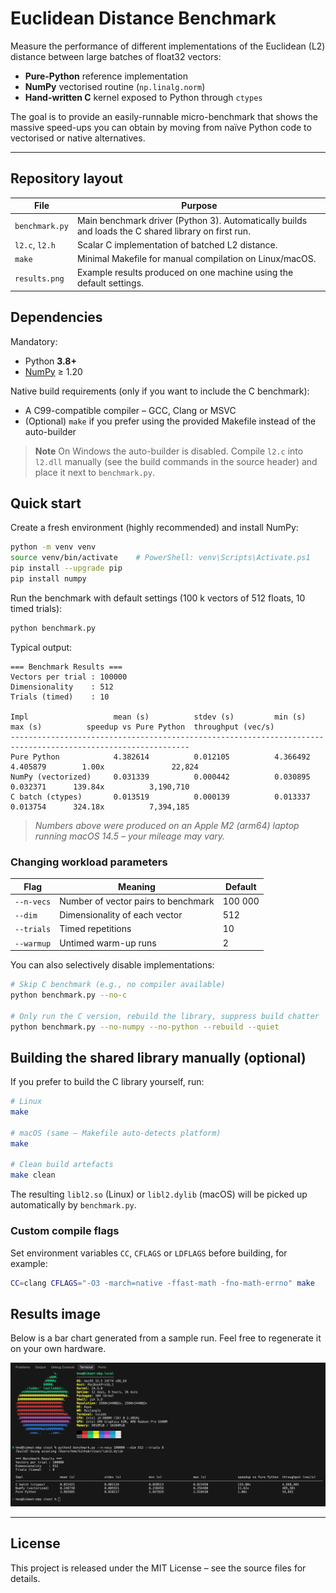 # Euclidean Distance Benchmark

Measure the performance of different implementations of the Euclidean (L2) distance between large batches of float32 vectors:

* **Pure-Python** reference implementation
* **NumPy** vectorised routine (`np.linalg.norm`)
* **Hand-written C** kernel exposed to Python through `ctypes`

The goal is to provide an easily-runnable micro-benchmark that shows the massive speed-ups you can obtain by moving from naïve Python code to vectorised or native alternatives.

---

## Repository layout

File | Purpose
--- | ---
`benchmark.py` | Main benchmark driver (Python 3). Automatically builds and loads the C shared library on first run.
`l2.c`, `l2.h` | Scalar C implementation of batched L2 distance.
`make` | Minimal Makefile for manual compilation on Linux/macOS.
`results.png` | Example results produced on one machine using the default settings.

## Dependencies

Mandatory:

* Python **3.8+**
* [NumPy](https://numpy.org/) ≥ 1.20

Native build requirements (only if you want to include the C benchmark):

* A C99-compatible compiler – GCC, Clang or MSVC
* (Optional) `make` if you prefer using the provided Makefile instead of the auto-builder

> **Note**
> On Windows the auto-builder is disabled. Compile `l2.c` into `l2.dll` manually (see the build commands in the source header) and place it next to `benchmark.py`.

## Quick start

Create a fresh environment (highly recommended) and install NumPy:

```bash
python -m venv venv
source venv/bin/activate    # PowerShell: venv\Scripts\Activate.ps1
pip install --upgrade pip
pip install numpy
```

Run the benchmark with default settings (100 k vectors of 512 floats, 10 timed trials):

```bash
python benchmark.py
```

Typical output:

```
=== Benchmark Results ===
Vectors per trial : 100000
Dimensionality    : 512
Trials (timed)    : 10

Impl                   mean (s)          stdev (s)         min (s)          max (s)          speedup vs Pure Python  throughput (vec/s)
--------------------------------------------------------------------------------------------------------------
Pure Python            4.382614          0.012105          4.366492          4.405879        1.00x               22,824
NumPy (vectorized)     0.031339          0.000442          0.030895          0.032371      139.84x          3,190,710
C batch (ctypes)       0.013519          0.000139          0.013337          0.013754      324.18x          7,394,185
```

> *Numbers above were produced on an Apple M2 (arm64) laptop running macOS 14.5 – your mileage may vary.*

### Changing workload parameters

Flag | Meaning | Default
--- | --- | ---
`--n-vecs` | Number of vector pairs to benchmark | 100 000
`--dim` | Dimensionality of each vector | 512
`--trials` | Timed repetitions | 10
`--warmup` | Untimed warm-up runs | 2

You can also selectively disable implementations:

```bash
# Skip C benchmark (e.g., no compiler available)
python benchmark.py --no-c

# Only run the C version, rebuild the library, suppress build chatter
python benchmark.py --no-numpy --no-python --rebuild --quiet
```

## Building the shared library manually (optional)

If you prefer to build the C library yourself, run:

```bash
# Linux
make

# macOS (same – Makefile auto-detects platform)
make

# Clean build artefacts
make clean
```

The resulting `libl2.so` (Linux) or `libl2.dylib` (macOS) will be picked up automatically by `benchmark.py`.

### Custom compile flags

Set environment variables `CC`, `CFLAGS` or `LDFLAGS` before building, for example:

```bash
CC=clang CFLAGS="-O3 -march=native -ffast-math -fno-math-errno" make
```

## Results image

Below is a bar chart generated from a sample run. Feel free to regenerate it on your own hardware.

![Benchmark results](results.png)

---

## License

This project is released under the MIT License – see the source files for details.